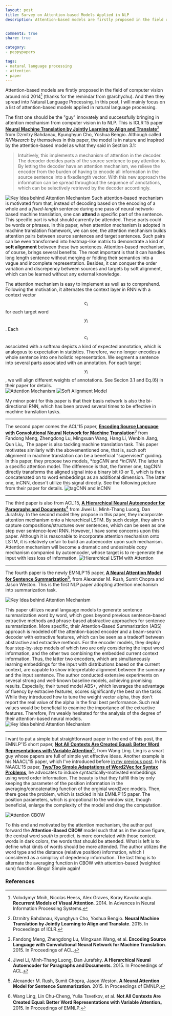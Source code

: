 ```yaml
---
layout: post
title: Survey on Attention-based Models Applied in NLP
description: Attention-based models are firstly proposed in the field of computer vision around mid 2014. And then they spread into Natural Language Processing. In this post, I will mainly focus on a list of attention-based models applied in natural language processing.


comments: true
share: true

category:
- peppypapers

tags:
- natural language processing
- attention
- paper
---
```


Attention-based models are firstly proposed in the field of computer vision around mid 2014[^1] (thanks for the remindar from @archychu). And then they spread into Natural Language Processing. In this post, I will mainly focus on a list of attention-based models applied in natural language processing.

The first one should be the "guy" innovately and successfully bringing in attention mechanism from computer vision in to NLP. This is ICLR'15 paper [**Neural Machine Translation by Jointly Learning to Align and Translate**](http://arxiv.org/abs/1409.0473)[^2] from Dzmitry Bahdanau, Kyunghyun Cho, Yoshua Bengio. Although called *RNNsearch* by themselves in this paper, the model is in nature and inspired by the attention-based model as what they said in Section 3.1:

> Intuitively, this implements a mechanism of attention in the decoder. The decoder decides parts of the source sentence to pay attention to. By letting the decoder have an attention mechanism, we relieve the encoder from the burden of having to encode all information in the source sentence into a fixedlength vector. With this new approach the information can be spread throughout the sequence of annotations, which can be selectively retrieved by the decoder accordingly.

![Key Idea behind Attention Mechanism](/images/attention-1-1.png)
Such attention-based mechanism is motivated from that, instead of decoding based on the encoding of a whole and a *fixed-length* sentence during one pass of neural network-based machine translation, one can **attend** a specific part of the sentence. This specific part is what should currently be attended. These parts could be words or phrases. In this paper, when attention mechanism is adopted in machine translation framework, we can see, the attention mechanism builds attention pairs between source sentences and target sentences. Such pairs can be even transformed into heatmap-like matrix to demonstrate a kind of **soft alignment** between these two sentences. Attention-based mechanism, of course, brings several benefits. The most important is that it can handles long length sentence without merging or folding their semantics into a vague and incomplete representation. Besides, it can conquer the order variation and discrepency between sources and targets by soft alignment, which can be learned without any external knowledge.

The attention mechanism is easy to implement as well as to comprehend. Following the motivation, it alternates the context layer in RNN with a context vector $$c_i$$ for each target word $$y_i$$. Each $$c_i$$ associated with a softmax depicts a kind of expected annotation, which is analogous to expectation in statistics. Therefore, we no longer encodes a whole sentence into one holistic representation. We segment a sentence into several parts associated with an annotation. For each target $$y_i$$, we will align different weights of annotations. See Secion 3.1 and Eq.(6) in their paper for details.  
![Attention Mechanism](/images/attention-1-2.png)
![Soft Alignment Model](/images/attention-1-3.png)

My minor point for this paper is that their basis network is also the bi-directional RNN, which has been proved several times to be effective in machine translation tasks. 

---------------------------------------

The second paper comes the ACL’15 paper, [**Encoding Source Language with Convolutional Neural Network for Machine Translation**](http://arxiv.org/abs/1503.01838)[^3] from Fandong Meng, Zhengdong Lu, Mingxuan Wang, Hang Li, Wenbin Jiang, Qun Liu。The paper is also tackling machine translation task. This paper motivates similarly with the abovementioned one, that is, such soft alignment in machine translation can be a beneficial "supervised" guiding. In this paper, they propose two models, **tagCNN* and **inCNN*. The latter is a specific attention model. The difference is that, the former one, tagCNN directly transforms the aligned signal into a binary bit (0 or 1), which is then concatenated on to word embeddings as an additional dimension. The latter one, inCNN, doesn't utilize this signal directly. See the following picture from their paper for details.
![tagCNN and inCNN](/images/attention-2.png)

---------------------------------------

The third paper is also from ACL'15, [**A Hierarchical Neural Autoencoder for Paragraphs and Documents**](https://web.stanford.edu/~jurafsky/pubs/P15-1107.pdf)[^4] from Jiwei Li, Minh-Thang Luong, Dan Jurafsky. In the second model they propose in this paper, they incorporate attention mechanism onto a hierarchical LSTM. By such design, they aim to capture compositions/structures over sentences, which can be seen as one step over sentence-level RNN. However, I have some concerns upon this paper. Although it is reasonable to incorporate attention mechanism onto LSTM, it is relatively unfair to build an autoencoder upon such mechanism. Attention mechanism will become a dramatic and undesirable *copy* mechanism companied by autoencoder, whose target is to re-generate the input with less loss of information. 
![Hierarchical LSTM with Attention](/images/attention-3.png)

---------------------------------------

The fourth paper is the newly EMNLP'15 paper, [**A Neural Attention Model for Sentence Summarization**](http://www.emnlp2015.org/proceedings/EMNLP/pdf/EMNLP044.pdf)[^5], from Alexander M. Rush, Sumit Chopra and Jason Weston. This is the first NLP paper adopting attention mechanism into summarization task.

![Key Idea behind Attention Mechanism](/images/attention-4-1.png)

This paper utilizes neural language models to generate sentence summarization word by word, which goes beyond previous sentence-based extractive methods and phrase-based abstractive approaches for sentence summarization. More specific, their Attention-Based Summarization (ABS) approach is modeled off the attention-based encoder and a beam-search decoder with extractive features, which can be seen as a tradeoff between abstractive and extractive methods.
For the encoder models, they deploy four step-by-step models of which two are only considering the input word information, and the other two combining the embedded current context information. Thus, the latter two encoders, which are simultaneously learning embeddings for the input with distributions based on the current context, are capable to show interpretable alignment between the summary and the input sentence. The author conducted extensive experiments on sevesal strong and well-known baseline models, achieving promising results. Especially, their tuned model ABS+, which leverages the advantage of fluency by extracive features, scores significantly the best on the tasks. While they introduced how to tune the weight vector alpha, they don't report the real value of the alpha in the final best performance. Such real values would be beneficial to examine the importance of the extractive features. Therefore, I'm weakly hesitated for the analysis of the degree of their attention-based neural models.
![Key Idea behind Attention Mechanism](/images/attention-4-2.png)

---------------------------------------

I want to put a simple but straightforward paper in the end of this post, the EMNLP'15 short paper, [**Not All Contexts Are Created Equal: Better Word Representations with Variable Attention**](http://www.cs.cmu.edu/~lingwang/papers/emnlp2015-2.pdf)[^6], from Wang Ling. Ling is a smart guy whose papers are full of simple yet effective ideas. Another example is his NAACL'15 paper, which I've introduced before [in my previous post](http://yanran.li/peppypapers/2015/05/23/Adapations-and-Variations-of-Word2Vec.html). In his NAACL'15 paper, [**Two/Too Simple Adaptations of Word2Vec for Syntax Problems**](http://www.cs.cmu.edu/~lingwang/papers/naacl2015.pdf), he advocates to induce syntactically-motivated embeddings using word order information. The beauty is that they fulfill this by only keeping the parameter of the position information in the averaging/concatenating function of the orginial word2vec models. Then, there goes the problem, which is tackled in his EMNLP'15 paper. The position parameters, which is propotional to the window size, though beneficial, enlarge the complexity of the model and drag the computation. 

![Attention CBOW](/images/attention-CBOW.png)

To this end and motivated by the attention mechanism, the author put forward the **Attention-Based CBOW** model such that as in the above figure, the central word *south* to predict, is more correlated with those context words in dark colors, the words that should be attended. What is left is to define what kinds of words should be more attended. The author utilizes the word type and the distance (relative position) information, which I considered as a simiplicy of depedency information. The last thing is to alternate the averaging function in CBOW with attention-based (weighted sum) function. Bingo! Simple again!



### References
[^1]: Volodymyr Mnih, Nicolas Heess, Alex Graves, Koray Kavukcuoglu. **Recurrent Models of Visual Attention**. 2014. In Advances in Neural Information Processing Systems.
[^2]: Dzmitry Bahdanau, Kyunghyun Cho, Yoshua Bengio. **Neural Machine Translation by Jointly Learning to Align and Translate**. 2015. In Proceedings of ICLR.
[^3]: Fandong Meng, Zhengdong Lu, Mingxuan Wang, et al. **Encoding Source Language with Convolutional Neural Network for Machine Translation**. 2015. In Proceedings of ACL.
[^4]: Jiwei Li, Minh-Thang Luong, Dan Jurafsky. **A Hierarchical Neural Autoencoder for Paragraphs and Documents**. 2015. In Proceedings of ACL.
[^5]: Alexander M. Rush, Sumit Chopra, Jason Weston. **A Neural Attention Model for Sentence Summarization**. 2015. In Proceedings of EMNLP.
[^6]: Wang Ling, Lin Chu-Cheng, Yulia Tsvetkov, et al. **Not All Contexts Are Created Equal: Better Word Representations with Variable Attention**。 2015. In Proceedings of EMNLP.
